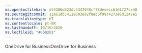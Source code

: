 ```yaml
---
ms.openlocfilehash: d54106d623dc4347048cf78deeecc61d1727ce48
ms.sourcegitcommit: 11a61db54119503e82faec5f99c4273e8d1247e5
ms.translationtype: HT
ms.contentlocale: pt-BR
ms.lasthandoff: 10/16/2020
ms.locfileid: "4069201"
---
```

<span data-ttu-id="644a5-101">OneDrive for Business</span><span class="sxs-lookup"><span data-stu-id="644a5-101">OneDrive for Business</span></span>